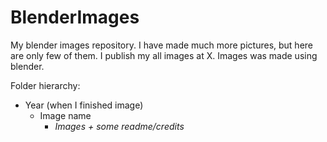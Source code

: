 # BlenderImages

My blender images repository. I have made much more pictures, but here are only few of them. I publish my all images at X. Images was made using blender.

Folder hierarchy:
  - Year (when I finished image)
    - Image name
      - *Images + some readme/credits*
